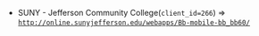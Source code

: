  - SUNY - Jefferson Community College(`client_id=266`) => [`http://online.sunyjefferson.edu/webapps/Bb-mobile-bb_bb60/`](http://online.sunyjefferson.edu/webapps/Bb-mobile-bb_bb60/)
